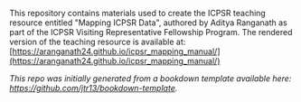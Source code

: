 This repository contains materials used to create the ICPSR teaching resource entitled "Mapping ICPSR Data", authored by Aditya Ranganath as part of the ICPSR Visiting Representative Fellowship Program. The rendered version of the teaching resource is available at: [https://aranganath24.github.io/icpsr_mapping_manual/](https://aranganath24.github.io/icpsr_mapping_manual/)

*This repo was initially generated from a bookdown template available here: https://github.com/jtr13/bookdown-template.*
